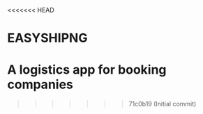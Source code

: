 <<<<<<< HEAD
# EASYSHIPNG
A logistics app for booking companies
=======
>>>>>>> 71c0b19 (Initial commit)
